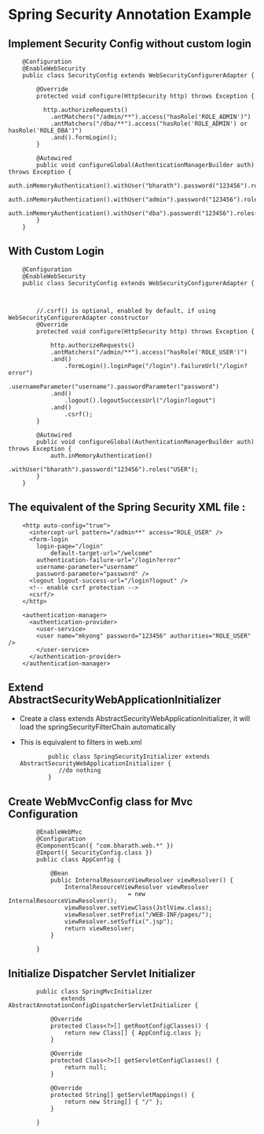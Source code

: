#	Spring Security Annotation Example


##	Implement Security Config without custom login 

		@Configuration
		@EnableWebSecurity
		public class SecurityConfig extends WebSecurityConfigurerAdapter {
			
			@Override
			protected void configure(HttpSecurity http) throws Exception {

			  http.authorizeRequests()
				.antMatchers("/admin/**").access("hasRole('ROLE_ADMIN')")
				.antMatchers("/dba/**").access("hasRole('ROLE_ADMIN') or hasRole('ROLE_DBA')")
				.and().formLogin();	
			}
			
			@Autowired
			public void configureGlobal(AuthenticationManagerBuilder auth) throws Exception {
			  auth.inMemoryAuthentication().withUser("bharath").password("123456").roles("USER");
			  auth.inMemoryAuthentication().withUser("admin").password("123456").roles("ADMIN");
			  auth.inMemoryAuthentication().withUser("dba").password("123456").roles("DBA");
			}
		}
		
##	With Custom Login
	
		@Configuration
		@EnableWebSecurity
		public class SecurityConfig extends WebSecurityConfigurerAdapter {

			

			//.csrf() is optional, enabled by default, if using WebSecurityConfigurerAdapter constructor
			@Override
			protected void configure(HttpSecurity http) throws Exception {

				http.authorizeRequests()
				.antMatchers("/admin/**").access("hasRole('ROLE_USER')")
				.and()
					.formLogin().loginPage("/login").failureUrl("/login?error")
					.usernameParameter("username").passwordParameter("password")		
				.and()
					.logout().logoutSuccessUrl("/login?logout")
				.and()
					.csrf(); 		
			}
			
			@Autowired
			public void configureGlobal(AuthenticationManagerBuilder auth) throws Exception {
				auth.inMemoryAuthentication()
						   .withUser("bharath").password("123456").roles("USER");
			}
		}
		
## The equivalent of the Spring Security XML file :

	
		<http auto-config="true">
		  <intercept-url pattern="/admin**" access="ROLE_USER" />
		  <form-login 
			login-page="/login" 
				default-target-url="/welcome" 
			authentication-failure-url="/login?error" 
			username-parameter="username"
			password-parameter="password" />
		  <logout logout-success-url="/login?logout" />
		  <!-- enable csrf protection -->
		  <csrf/>
		</http>

		<authentication-manager>
		  <authentication-provider>
			<user-service>
			<user name="mkyong" password="123456" authorities="ROLE_USER" />
			</user-service>
		  </authentication-provider>
		</authentication-manager>

##	Extend AbstractSecurityWebApplicationInitializer

-	Create a class extends AbstractSecurityWebApplicationInitializer, it will load the springSecurityFilterChain automatically
-	This is equivalent to filters in web.xml

			
				public class SpringSecurityInitializer extends AbstractSecurityWebApplicationInitializer {
				   //do nothing
				}
				
				
##	Create WebMvcConfig class for Mvc Configuration
		
			
			@EnableWebMvc
			@Configuration
			@ComponentScan({ "com.bharath.web.*" })
			@Import({ SecurityConfig.class })
			public class AppConfig {

				@Bean
				public InternalResourceViewResolver viewResolver() {
					InternalResourceViewResolver viewResolver 
									  = new InternalResourceViewResolver();
					viewResolver.setViewClass(JstlView.class);
					viewResolver.setPrefix("/WEB-INF/pages/");
					viewResolver.setSuffix(".jsp");
					return viewResolver;
				}
				
			}
			
			
## Initialize Dispatcher Servlet Initializer


			public class SpringMvcInitializer 
				   extends AbstractAnnotationConfigDispatcherServletInitializer {

				@Override
				protected Class<?>[] getRootConfigClasses() {
					return new Class[] { AppConfig.class };
				}

				@Override
				protected Class<?>[] getServletConfigClasses() {
					return null;
				}

				@Override
				protected String[] getServletMappings() {
					return new String[] { "/" };
				}
				
			}